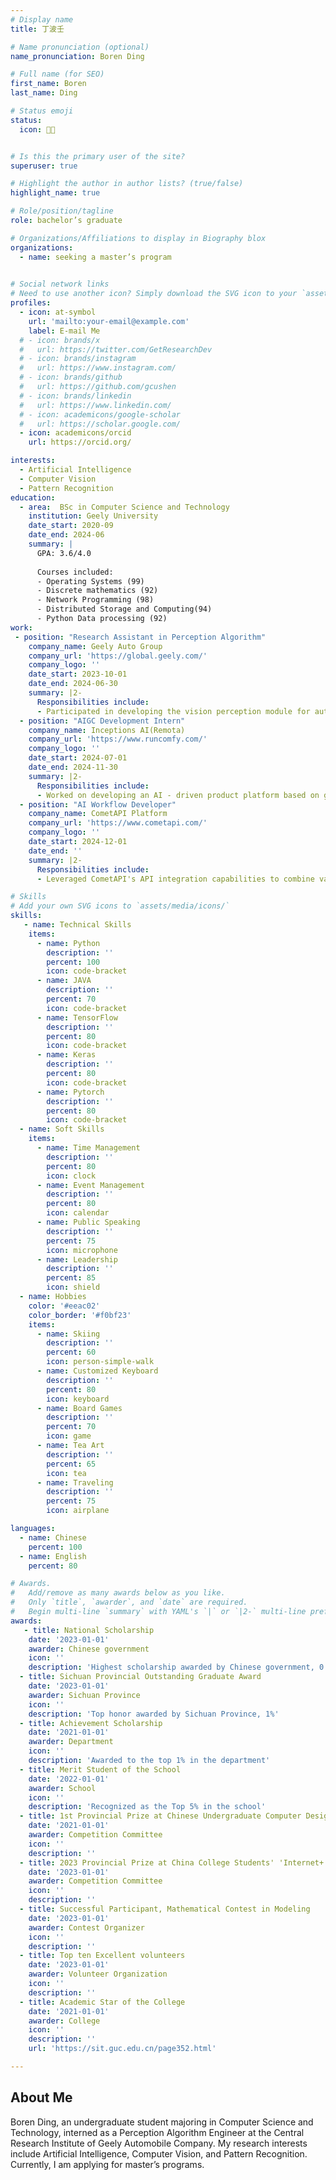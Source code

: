 ```yaml
---
# Display name
title: 丁波壬

# Name pronunciation (optional)
name_pronunciation: Boren Ding

# Full name (for SEO)
first_name: Boren
last_name: Ding

# Status emoji
status:
  icon: 🧑‍🎓️


# Is this the primary user of the site?
superuser: true

# Highlight the author in author lists? (true/false)
highlight_name: true

# Role/position/tagline
role: bachelor’s graduate

# Organizations/Affiliations to display in Biography blox
organizations:
  - name: seeking a master’s program
    

# Social network links
# Need to use another icon? Simply download the SVG icon to your `assets/media/icons/` folder.
profiles:
  - icon: at-symbol
    url: 'mailto:your-email@example.com'
    label: E-mail Me
  # - icon: brands/x
  #   url: https://twitter.com/GetResearchDev
  # - icon: brands/instagram
  #   url: https://www.instagram.com/
  # - icon: brands/github
  #   url: https://github.com/gcushen
  # - icon: brands/linkedin
  #   url: https://www.linkedin.com/
  # - icon: academicons/google-scholar
  #   url: https://scholar.google.com/
  - icon: academicons/orcid
    url: https://orcid.org/

interests:
  - Artificial Intelligence
  - Computer Vision
  - Pattern Recognition
education:
  - area:  BSc in Computer Science and Technology
    institution: Geely University
    date_start: 2020-09
    date_end: 2024-06
    summary: |
      GPA: 3.6/4.0
      
      Courses included:
      - Operating Systems (99)
      - Discrete mathematics (92)
      - Network Programming (98)
      - Distributed Storage and Computing(94)
      - Python Data processing (92)
work:
 - position: "Research Assistant in Perception Algorithm"
    company_name: Geely Auto Group
    company_url: 'https://global.geely.com/'
    company_logo: ''
    date_start: 2023-10-01
    date_end: 2024-06-30
    summary: |2-
      Responsibilities include:
      - Participated in developing the vision perception module for automated parking algorithms, enhancing the vehicle's perception in complex environments and the system's overall performance.
  - position: "AIGC Development Intern"
    company_name: Inceptions AI(Remota)
    company_url: 'https://www.runcomfy.com/'
    company_logo: ''
    date_start: 2024-07-01
    date_end: 2024-11-30
    summary: |2-
      Responsibilities include:
      - Worked on developing an AI - driven product platform based on generative models, focusing on model optimization, functional design, and requirement implementation to promote AIGC commercialization and innovation.
  - position: "AI Workflow Developer"
    company_name: CometAPI Platform
    company_url: 'https://www.cometapi.com/'
    company_logo: ''
    date_start: 2024-12-01
    date_end: ''
    summary: |2-
      Responsibilities include:
      - Leveraged CometAPI's API integration capabilities to combine various AI models and develop automated workflows, improving task efficiency and accuracy.

# Skills
# Add your own SVG icons to `assets/media/icons/`
skills:
   - name: Technical Skills
    items:
      - name: Python
        description: ''
        percent: 100
        icon: code-bracket
      - name: JAVA
        description: ''
        percent: 70
        icon: code-bracket
      - name: TensorFlow
        description: ''
        percent: 80
        icon: code-bracket
      - name: Keras
        description: ''
        percent: 80
        icon: code-bracket
      - name: Pytorch
        description: ''
        percent: 80
        icon: code-bracket
  - name: Soft Skills
    items:
      - name: Time Management
        description: ''
        percent: 80
        icon: clock
      - name: Event Management
        description: ''
        percent: 80
        icon: calendar
      - name: Public Speaking
        description: ''
        percent: 75
        icon: microphone
      - name: Leadership
        description: ''
        percent: 85
        icon: shield
  - name: Hobbies
    color: '#eeac02'
    color_border: '#f0bf23'
    items:
      - name: Skiing
        description: ''
        percent: 60
        icon: person-simple-walk
      - name: Customized Keyboard
        description: ''
        percent: 80
        icon: keyboard
      - name: Board Games
        description: ''
        percent: 70
        icon: game
      - name: Tea Art
        description: ''
        percent: 65
        icon: tea
      - name: Traveling
        description: ''
        percent: 75
        icon: airplane

languages:
  - name: Chinese
    percent: 100
  - name: English
    percent: 80

# Awards.
#   Add/remove as many awards below as you like.
#   Only `title`, `awarder`, and `date` are required.
#   Begin multi-line `summary` with YAML's `|` or `|2-` multi-line prefix and indent 2 spaces below.
awards:
   - title: National Scholarship
    date: '2023-01-01'
    awarder: Chinese government
    icon: ''
    description: 'Highest scholarship awarded by Chinese government, 0.2%'
  - title: Sichuan Provincial Outstanding Graduate Award
    date: '2023-01-01'
    awarder: Sichuan Province
    icon: ''
    description: 'Top honor awarded by Sichuan Province, 1%'
  - title: Achievement Scholarship
    date: '2021-01-01'
    awarder: Department
    icon: ''
    description: 'Awarded to the top 1% in the department'
  - title: Merit Student of the School
    date: '2022-01-01'
    awarder: School
    icon: ''
    description: 'Recognized as the Top 5% in the school'
  - title: 1st Provincial Prize at Chinese Undergraduate Computer Design Competition
    date: '2021-01-01'
    awarder: Competition Committee
    icon: ''
    description: ''
  - title: 2023 Provincial Prize at China College Students' 'Internet+' Innovation and Entrepreneurship Competition
    date: '2023-01-01'
    awarder: Competition Committee
    icon: ''
    description: ''
  - title: Successful Participant, Mathematical Contest in Modeling
    date: '2023-01-01'
    awarder: Contest Organizer
    icon: ''
    description: ''
  - title: Top ten Excellent volunteers
    date: '2023-01-01'
    awarder: Volunteer Organization
    icon: ''
    description: ''
  - title: Academic Star of the College
    date: '2021-01-01'
    awarder: College
    icon: ''
    description: ''
    url: 'https://sit.guc.edu.cn/page352.html'

---
```


## About Me

Boren Ding, an undergraduate student majoring in Computer Science and Technology, interned as a Perception Algorithm Engineer at the Central Research Institute of Geely Automobile Company. My research interests include Artificial Intelligence, Computer Vision, and Pattern Recognition. Currently, I am applying for master’s programs.
